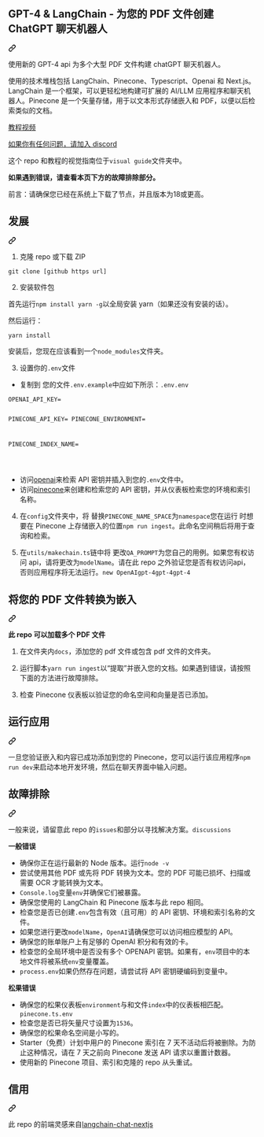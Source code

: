 <div class="Box-sc-g0xbh4-0 bJMeLZ js-snippet-clipboard-copy-unpositioned" data-hpc="true"><article class="markdown-body entry-content container-lg" itemprop="text"><div class="markdown-heading" dir="auto"><h1 tabindex="-1" class="heading-element" dir="auto"><font style="vertical-align: inherit;"><font style="vertical-align: inherit;">GPT-4 &amp; LangChain - 为您的 PDF 文件创建 ChatGPT 聊天机器人</font></font></h1><a id="user-content-gpt-4--langchain---create-a-chatgpt-chatbot-for-your-pdf-files" class="anchor" aria-label="永久链接：GPT-4 和 LangChain - 为您的 PDF 文件创建 ChatGPT 聊天机器人" href="#gpt-4--langchain---create-a-chatgpt-chatbot-for-your-pdf-files"><svg class="octicon octicon-link" viewBox="0 0 16 16" version="1.1" width="16" height="16" aria-hidden="true"><path d="m7.775 3.275 1.25-1.25a3.5 3.5 0 1 1 4.95 4.95l-2.5 2.5a3.5 3.5 0 0 1-4.95 0 .751.751 0 0 1 .018-1.042.751.751 0 0 1 1.042-.018 1.998 1.998 0 0 0 2.83 0l2.5-2.5a2.002 2.002 0 0 0-2.83-2.83l-1.25 1.25a.751.751 0 0 1-1.042-.018.751.751 0 0 1-.018-1.042Zm-4.69 9.64a1.998 1.998 0 0 0 2.83 0l1.25-1.25a.751.751 0 0 1 1.042.018.751.751 0 0 1 .018 1.042l-1.25 1.25a3.5 3.5 0 1 1-4.95-4.95l2.5-2.5a3.5 3.5 0 0 1 4.95 0 .751.751 0 0 1-.018 1.042.751.751 0 0 1-1.042.018 1.998 1.998 0 0 0-2.83 0l-2.5 2.5a1.998 1.998 0 0 0 0 2.83Z"></path></svg></a></div>
<p dir="auto"><font style="vertical-align: inherit;"><font style="vertical-align: inherit;">使用新的 GPT-4 api 为多个大型 PDF 文件构建 chatGPT 聊天机器人。</font></font></p>
<p dir="auto"><font style="vertical-align: inherit;"><font style="vertical-align: inherit;">使用的技术堆栈包括 LangChain、Pinecone、Typescript、Openai 和 Next.js。LangChain 是一个框架，可以更轻松地构建可扩展的 AI/LLM 应用程序和聊天机器人。Pinecone 是一个矢量存储，用于以文本形式存储嵌入和 PDF，以便以后检索类似的文档。</font></font></p>
<p dir="auto"><a href="https://www.youtube.com/watch?v=ih9PBGVVOO4" rel="nofollow"><font style="vertical-align: inherit;"><font style="vertical-align: inherit;">教程视频</font></font></a></p>
<p dir="auto"><a href="https://discord.gg/E4Mc77qwjm" rel="nofollow"><font style="vertical-align: inherit;"><font style="vertical-align: inherit;">如果你有任何问题，请加入 discord</font></font></a></p>
<p dir="auto"><font style="vertical-align: inherit;"><font style="vertical-align: inherit;">这个 repo 和教程的视觉指南位于</font></font><code>visual guide</code><font style="vertical-align: inherit;"><font style="vertical-align: inherit;">文件夹中。</font></font></p>
<p dir="auto"><strong><font style="vertical-align: inherit;"><font style="vertical-align: inherit;">如果遇到错误，请查看本页下方的故障排除部分。</font></font></strong></p>
<p dir="auto"><font style="vertical-align: inherit;"><font style="vertical-align: inherit;">前言：请确保您已经在系统上下载了节点，并且版本为18或更高。</font></font></p>
<div class="markdown-heading" dir="auto"><h2 tabindex="-1" class="heading-element" dir="auto"><font style="vertical-align: inherit;"><font style="vertical-align: inherit;">发展</font></font></h2><a id="user-content-development" class="anchor" aria-label="固定链接：开发" href="#development"><svg class="octicon octicon-link" viewBox="0 0 16 16" version="1.1" width="16" height="16" aria-hidden="true"><path d="m7.775 3.275 1.25-1.25a3.5 3.5 0 1 1 4.95 4.95l-2.5 2.5a3.5 3.5 0 0 1-4.95 0 .751.751 0 0 1 .018-1.042.751.751 0 0 1 1.042-.018 1.998 1.998 0 0 0 2.83 0l2.5-2.5a2.002 2.002 0 0 0-2.83-2.83l-1.25 1.25a.751.751 0 0 1-1.042-.018.751.751 0 0 1-.018-1.042Zm-4.69 9.64a1.998 1.998 0 0 0 2.83 0l1.25-1.25a.751.751 0 0 1 1.042.018.751.751 0 0 1 .018 1.042l-1.25 1.25a3.5 3.5 0 1 1-4.95-4.95l2.5-2.5a3.5 3.5 0 0 1 4.95 0 .751.751 0 0 1-.018 1.042.751.751 0 0 1-1.042.018 1.998 1.998 0 0 0-2.83 0l-2.5 2.5a1.998 1.998 0 0 0 0 2.83Z"></path></svg></a></div>
<ol dir="auto">
<li><font style="vertical-align: inherit;"><font style="vertical-align: inherit;">克隆 repo 或下载 ZIP</font></font></li>
</ol>
<div class="snippet-clipboard-content notranslate position-relative overflow-auto"><pre class="notranslate"><code>git clone [github https url]
</code></pre><div class="zeroclipboard-container">
    <clipboard-copy aria-label="Copy" class="ClipboardButton btn btn-invisible js-clipboard-copy m-2 p-0 tooltipped-no-delay d-flex flex-justify-center flex-items-center" data-copy-feedback="Copied!" data-tooltip-direction="w" value="git clone [github https url]" tabindex="0" role="button">
     
   
</svg>
    </clipboard-copy>
  </div></div>
<ol start="2" dir="auto">
<li><font style="vertical-align: inherit;"><font style="vertical-align: inherit;">安装软件包</font></font></li>
</ol>
<p dir="auto"><font style="vertical-align: inherit;"><font style="vertical-align: inherit;">首先运行</font></font><code>npm install yarn -g</code><font style="vertical-align: inherit;"><font style="vertical-align: inherit;">以全局安装 yarn（如果还没有安装的话）。</font></font></p>
<p dir="auto"><font style="vertical-align: inherit;"><font style="vertical-align: inherit;">然后运行：</font></font></p>
<div class="snippet-clipboard-content notranslate position-relative overflow-auto"><pre class="notranslate"><code>yarn install
</code></pre><div class="zeroclipboard-container">
    <clipboard-copy aria-label="Copy" class="ClipboardButton btn btn-invisible js-clipboard-copy m-2 p-0 tooltipped-no-delay d-flex flex-justify-center flex-items-center" data-copy-feedback="Copied!" data-tooltip-direction="w" value="yarn install" tabindex="0" role="button">
      
</svg>
    </clipboard-copy>
  </div></div>
<p dir="auto"><font style="vertical-align: inherit;"><font style="vertical-align: inherit;">安装后，您现在应该看到一个</font></font><code>node_modules</code><font style="vertical-align: inherit;"><font style="vertical-align: inherit;">文件夹。</font></font></p>
<ol start="3" dir="auto">
<li><font style="vertical-align: inherit;"><font style="vertical-align: inherit;">设置你的</font></font><code>.env</code><font style="vertical-align: inherit;"><font style="vertical-align: inherit;">文件</font></font></li>
</ol>
<ul dir="auto">
<li><font style="vertical-align: inherit;"><font style="vertical-align: inherit;">复制到</font><font style="vertical-align: inherit;">
您的文件</font></font><code>.env.example</code><font style="vertical-align: inherit;"><font style="vertical-align: inherit;">中</font><font style="vertical-align: inherit;">应如下所示：</font></font><code>.env</code><font style="vertical-align: inherit;"></font><code>.env</code><font style="vertical-align: inherit;"></font></li>
</ul>
<div class="snippet-clipboard-content notranslate position-relative overflow-auto"><pre class="notranslate"><code>OPENAI_API_KEY=

PINECONE_API_KEY=
PINECONE_ENVIRONMENT=

PINECONE_INDEX_NAME=

</code></pre><div class="zeroclipboard-container">
   
   
</svg>
    </clipboard-copy>
  </div></div>
<ul dir="auto">
<li><font style="vertical-align: inherit;"><font style="vertical-align: inherit;">访问</font></font><a href="https://help.openai.com/en/articles/4936850-where-do-i-find-my-secret-api-key" rel="nofollow"><font style="vertical-align: inherit;"><font style="vertical-align: inherit;">openai</font></font></a><font style="vertical-align: inherit;"><font style="vertical-align: inherit;">来检索 API 密钥并插入到您的</font></font><code>.env</code><font style="vertical-align: inherit;"><font style="vertical-align: inherit;">文件中。</font></font></li>
<li><font style="vertical-align: inherit;"><font style="vertical-align: inherit;">访问</font></font><a href="https://pinecone.io/" rel="nofollow"><font style="vertical-align: inherit;"><font style="vertical-align: inherit;">pinecone</font></font></a><font style="vertical-align: inherit;"><font style="vertical-align: inherit;">来创建和检索您的 API 密钥，并从仪表板检索您的环境和索引名称。</font></font></li>
</ul>
<ol start="4" dir="auto">
<li>
<p dir="auto"><font style="vertical-align: inherit;"><font style="vertical-align: inherit;">在</font></font><code>config</code><font style="vertical-align: inherit;"><font style="vertical-align: inherit;">文件夹中，将 替换</font></font><code>PINECONE_NAME_SPACE</code><font style="vertical-align: inherit;"><font style="vertical-align: inherit;">为</font></font><code>namespace</code><font style="vertical-align: inherit;"><font style="vertical-align: inherit;">您在运行 时想要在 Pinecone 上存储嵌入的位置</font></font><code>npm run ingest</code><font style="vertical-align: inherit;"><font style="vertical-align: inherit;">。此命名空间稍后将用于查询和检索。</font></font></p>
</li>
<li>
<p dir="auto"><font style="vertical-align: inherit;"><font style="vertical-align: inherit;">在</font></font><code>utils/makechain.ts</code><font style="vertical-align: inherit;"><font style="vertical-align: inherit;">链中将 更改</font></font><code>QA_PROMPT</code><font style="vertical-align: inherit;"><font style="vertical-align: inherit;">为您自己的用例。</font><font style="vertical-align: inherit;">如果您有权访问 api，请将</font><font style="vertical-align: inherit;">更改为</font></font><code>modelName</code><font style="vertical-align: inherit;"><font style="vertical-align: inherit;">。</font><font style="vertical-align: inherit;">请在此 repo 之外验证您是否有权访问</font><font style="vertical-align: inherit;">api，否则应用程序将无法运行。</font></font><code>new OpenAI</code><font style="vertical-align: inherit;"></font><code>gpt-4</code><font style="vertical-align: inherit;"></font><code>gpt-4</code><font style="vertical-align: inherit;"></font><code>gpt-4</code><font style="vertical-align: inherit;"></font></p>
</li>
</ol>
<div class="markdown-heading" dir="auto"><h2 tabindex="-1" class="heading-element" dir="auto"><font style="vertical-align: inherit;"><font style="vertical-align: inherit;">将您的 PDF 文件转换为嵌入</font></font></h2><a id="user-content-convert-your-pdf-files-to-embeddings" class="anchor" aria-label="永久链接：将您的 PDF 文件转换为嵌入" href="#convert-your-pdf-files-to-embeddings"><svg class="octicon octicon-link" viewBox="0 0 16 16" version="1.1" width="16" height="16" aria-hidden="true"><path d="m7.775 3.275 1.25-1.25a3.5 3.5 0 1 1 4.95 4.95l-2.5 2.5a3.5 3.5 0 0 1-4.95 0 .751.751 0 0 1 .018-1.042.751.751 0 0 1 1.042-.018 1.998 1.998 0 0 0 2.83 0l2.5-2.5a2.002 2.002 0 0 0-2.83-2.83l-1.25 1.25a.751.751 0 0 1-1.042-.018.751.751 0 0 1-.018-1.042Zm-4.69 9.64a1.998 1.998 0 0 0 2.83 0l1.25-1.25a.751.751 0 0 1 1.042.018.751.751 0 0 1 .018 1.042l-1.25 1.25a3.5 3.5 0 1 1-4.95-4.95l2.5-2.5a3.5 3.5 0 0 1 4.95 0 .751.751 0 0 1-.018 1.042.751.751 0 0 1-1.042.018 1.998 1.998 0 0 0-2.83 0l-2.5 2.5a1.998 1.998 0 0 0 0 2.83Z"></path></svg></a></div>
<p dir="auto"><strong><font style="vertical-align: inherit;"><font style="vertical-align: inherit;">此 repo 可以加载多个 PDF 文件</font></font></strong></p>
<ol dir="auto">
<li>
<p dir="auto"><font style="vertical-align: inherit;"><font style="vertical-align: inherit;">在文件夹内</font></font><code>docs</code><font style="vertical-align: inherit;"><font style="vertical-align: inherit;">，添加您的 pdf 文件或包含 pdf 文件的文件夹。</font></font></p>
</li>
<li>
<p dir="auto"><font style="vertical-align: inherit;"><font style="vertical-align: inherit;">运行脚本</font></font><code>yarn run ingest</code><font style="vertical-align: inherit;"><font style="vertical-align: inherit;">以“提取”并嵌入您的文档。如果遇到错误，请按照下面的方法进行故障排除。</font></font></p>
</li>
<li>
<p dir="auto"><font style="vertical-align: inherit;"><font style="vertical-align: inherit;">检查 Pinecone 仪表板以验证您的命名空间和向量是否已添加。</font></font></p>
</li>
</ol>
<div class="markdown-heading" dir="auto"><h2 tabindex="-1" class="heading-element" dir="auto"><font style="vertical-align: inherit;"><font style="vertical-align: inherit;">运行应用</font></font></h2><a id="user-content-run-the-app" class="anchor" aria-label="永久链接：运行应用程序" href="#run-the-app"><svg class="octicon octicon-link" viewBox="0 0 16 16" version="1.1" width="16" height="16" aria-hidden="true"><path d="m7.775 3.275 1.25-1.25a3.5 3.5 0 1 1 4.95 4.95l-2.5 2.5a3.5 3.5 0 0 1-4.95 0 .751.751 0 0 1 .018-1.042.751.751 0 0 1 1.042-.018 1.998 1.998 0 0 0 2.83 0l2.5-2.5a2.002 2.002 0 0 0-2.83-2.83l-1.25 1.25a.751.751 0 0 1-1.042-.018.751.751 0 0 1-.018-1.042Zm-4.69 9.64a1.998 1.998 0 0 0 2.83 0l1.25-1.25a.751.751 0 0 1 1.042.018.751.751 0 0 1 .018 1.042l-1.25 1.25a3.5 3.5 0 1 1-4.95-4.95l2.5-2.5a3.5 3.5 0 0 1 4.95 0 .751.751 0 0 1-.018 1.042.751.751 0 0 1-1.042.018 1.998 1.998 0 0 0-2.83 0l-2.5 2.5a1.998 1.998 0 0 0 0 2.83Z"></path></svg></a></div>
<p dir="auto"><font style="vertical-align: inherit;"><font style="vertical-align: inherit;">一旦您验证嵌入和内容已成功添加到您的 Pinecone，您可以运行该应用程序</font></font><code>npm run dev</code><font style="vertical-align: inherit;"><font style="vertical-align: inherit;">来启动本地开发环境，然后在聊天界面中输入问题。</font></font></p>
<div class="markdown-heading" dir="auto"><h2 tabindex="-1" class="heading-element" dir="auto"><font style="vertical-align: inherit;"><font style="vertical-align: inherit;">故障排除</font></font></h2><a id="user-content-troubleshooting" class="anchor" aria-label="永久链接：故障排除" href="#troubleshooting"><svg class="octicon octicon-link" viewBox="0 0 16 16" version="1.1" width="16" height="16" aria-hidden="true"><path d="m7.775 3.275 1.25-1.25a3.5 3.5 0 1 1 4.95 4.95l-2.5 2.5a3.5 3.5 0 0 1-4.95 0 .751.751 0 0 1 .018-1.042.751.751 0 0 1 1.042-.018 1.998 1.998 0 0 0 2.83 0l2.5-2.5a2.002 2.002 0 0 0-2.83-2.83l-1.25 1.25a.751.751 0 0 1-1.042-.018.751.751 0 0 1-.018-1.042Zm-4.69 9.64a1.998 1.998 0 0 0 2.83 0l1.25-1.25a.751.751 0 0 1 1.042.018.751.751 0 0 1 .018 1.042l-1.25 1.25a3.5 3.5 0 1 1-4.95-4.95l2.5-2.5a3.5 3.5 0 0 1 4.95 0 .751.751 0 0 1-.018 1.042.751.751 0 0 1-1.042.018 1.998 1.998 0 0 0-2.83 0l-2.5 2.5a1.998 1.998 0 0 0 0 2.83Z"></path></svg></a></div>
<p dir="auto"><font style="vertical-align: inherit;"><font style="vertical-align: inherit;">一般来说，请留意</font><font style="vertical-align: inherit;">此 repo 的</font></font><code>issues</code><font style="vertical-align: inherit;"><font style="vertical-align: inherit;">和部分以寻找解决方案。</font></font><code>discussions</code><font style="vertical-align: inherit;"></font></p>
<p dir="auto"><strong><font style="vertical-align: inherit;"><font style="vertical-align: inherit;">一般错误</font></font></strong></p>
<ul dir="auto">
<li><font style="vertical-align: inherit;"><font style="vertical-align: inherit;">确保你正在运行最新的 Node 版本。运行</font></font><code>node -v</code></li>
<li><font style="vertical-align: inherit;"><font style="vertical-align: inherit;">尝试使用其他 PDF 或先将 PDF 转换为文本。您的 PDF 可能已损坏、扫描或需要 OCR 才能转换为文本。</font></font></li>
<li><code>Console.log</code><font style="vertical-align: inherit;"><font style="vertical-align: inherit;">变量</font></font><code>env</code><font style="vertical-align: inherit;"><font style="vertical-align: inherit;">并确保它们被暴露。</font></font></li>
<li><font style="vertical-align: inherit;"><font style="vertical-align: inherit;">确保您使用的 LangChain 和 Pinecone 版本与此 repo 相同。</font></font></li>
<li><font style="vertical-align: inherit;"><font style="vertical-align: inherit;">检查您是否已创建</font></font><code>.env</code><font style="vertical-align: inherit;"><font style="vertical-align: inherit;">包含有效（且可用）的 API 密钥、环境和索引名称的文件。</font></font></li>
<li><font style="vertical-align: inherit;"><font style="vertical-align: inherit;">如果您进行更改</font></font><code>modelName</code><font style="vertical-align: inherit;"><font style="vertical-align: inherit;">，</font></font><code>OpenAI</code><font style="vertical-align: inherit;"><font style="vertical-align: inherit;">请确保您可以访问相应模型的 API。</font></font></li>
<li><font style="vertical-align: inherit;"><font style="vertical-align: inherit;">确保您的账单账户上有足够的 OpenAI 积分和有效的卡。</font></font></li>
<li><font style="vertical-align: inherit;"><font style="vertical-align: inherit;">检查您的全局环境中是否没有多个 OPENAPI 密钥。如果有，</font></font><code>env</code><font style="vertical-align: inherit;"><font style="vertical-align: inherit;">项目中的本地文件将被系统</font></font><code>env</code><font style="vertical-align: inherit;"><font style="vertical-align: inherit;">变量覆盖。</font></font></li>
<li><font style="vertical-align: inherit;"></font><code>process.env</code><font style="vertical-align: inherit;"><font style="vertical-align: inherit;">如果仍然存在问题，</font><font style="vertical-align: inherit;">请尝试将 API 密钥硬编码到变量中。</font></font></li>
</ul>
<p dir="auto"><strong><font style="vertical-align: inherit;"><font style="vertical-align: inherit;">松果错误</font></font></strong></p>
<ul dir="auto">
<li><font style="vertical-align: inherit;"><font style="vertical-align: inherit;">确保您的松果仪表板</font></font><code>environment</code><font style="vertical-align: inherit;"><font style="vertical-align: inherit;">与</font><font style="vertical-align: inherit;">和文件</font></font><code>index</code><font style="vertical-align: inherit;"><font style="vertical-align: inherit;">中的仪表板相匹配</font><font style="vertical-align: inherit;">。</font></font><code>pinecone.ts</code><font style="vertical-align: inherit;"></font><code>.env</code><font style="vertical-align: inherit;"></font></li>
<li><font style="vertical-align: inherit;"><font style="vertical-align: inherit;">检查您是否已将矢量尺寸设置为</font></font><code>1536</code><font style="vertical-align: inherit;"><font style="vertical-align: inherit;">。</font></font></li>
<li><font style="vertical-align: inherit;"><font style="vertical-align: inherit;">确保您的松果命名空间是小写的。</font></font></li>
<li><font style="vertical-align: inherit;"><font style="vertical-align: inherit;">Starter（免费）计划中用户的 Pinecone 索引在 7 天不活动后将被删除。为防止这种情况，请在 7 天之前向 Pinecone 发送 API 请求以重置计数器。</font></font></li>
<li><font style="vertical-align: inherit;"><font style="vertical-align: inherit;">使用新的 Pinecone 项目、索引和克隆的 repo 从头重试。</font></font></li>
</ul>
<div class="markdown-heading" dir="auto"><h2 tabindex="-1" class="heading-element" dir="auto"><font style="vertical-align: inherit;"><font style="vertical-align: inherit;">信用</font></font></h2><a id="user-content-credit" class="anchor" aria-label="永久链接：信用" href="#credit"><svg class="octicon octicon-link" viewBox="0 0 16 16" version="1.1" width="16" height="16" aria-hidden="true"><path d="m7.775 3.275 1.25-1.25a3.5 3.5 0 1 1 4.95 4.95l-2.5 2.5a3.5 3.5 0 0 1-4.95 0 .751.751 0 0 1 .018-1.042.751.751 0 0 1 1.042-.018 1.998 1.998 0 0 0 2.83 0l2.5-2.5a2.002 2.002 0 0 0-2.83-2.83l-1.25 1.25a.751.751 0 0 1-1.042-.018.751.751 0 0 1-.018-1.042Zm-4.69 9.64a1.998 1.998 0 0 0 2.83 0l1.25-1.25a.751.751 0 0 1 1.042.018.751.751 0 0 1 .018 1.042l-1.25 1.25a3.5 3.5 0 1 1-4.95-4.95l2.5-2.5a3.5 3.5 0 0 1 4.95 0 .751.751 0 0 1-.018 1.042.751.751 0 0 1-1.042.018 1.998 1.998 0 0 0-2.83 0l-2.5 2.5a1.998 1.998 0 0 0 0 2.83Z"></path></svg></a></div>
<p dir="auto"><font style="vertical-align: inherit;"><font style="vertical-align: inherit;">此 repo 的前端灵感来自</font></font><a href="https://github.com/zahidkhawaja/langchain-chat-nextjs"><font style="vertical-align: inherit;"><font style="vertical-align: inherit;">langchain-chat-nextjs</font></font></a></p>
</article></div>
